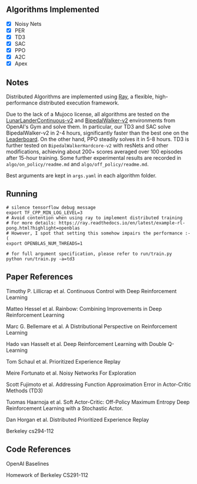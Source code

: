 ## Algorithms Implemented

- [x] Noisy Nets
- [x] PER
- [x] TD3
- [x] SAC
- [x] PPO
- [x] A2C
- [x] Apex

## Notes

Distributed Algorithms are implemented using [Ray](https://ray.readthedocs.io/en/latest/), a flexible, high-performance distributed execution framework.

Due to the lack of a Mujoco license, all algorithms are tested on the [LunarLanderContinuous-v2](https://gym.openai.com/envs/LunarLanderContinuous-v2) and [BipedalWalker-v2](https://gym.openai.com/envs/BipedalWalker-v2/) environments from OpenAI's Gym and solve them. In particular, our TD3 and SAC solve BipedalWalker-v2 in 2-4 hours, significantly faster than the best one on the [Leaderboard](https://github.com/openai/gym/wiki/Leaderboard#bipedalwalker-v2). On the other hand, PPO steadily solves it in 5-8 hours. TD3 is further tested on `BipedalWalkerHardcore-v2` with resNets and other modifications, achieving about 200+ scores averaged over 100 episodes after 15-hour training.
Some further experimental results are recorded in `algo/on_policy/readme.md` and `algo/off_policy/readme.md`.

Best arguments are kept in `args.yaml` in each algorithm folder.

## Running

```shell
# silence tensorflow debug message
export TF_CPP_MIN_LOG_LEVEL=3
# Avoid contention when using ray to implement distributed training
# For more details: https://ray.readthedocs.io/en/latest/example-rl-pong.html?highlight=openblas
# However, I spot that setting this somehow impairs the performance :-(
export OPENBLAS_NUM_THREADS=1

# for full argument specification, please refer to run/train.py
python run/train.py -a=td3
```

## Paper References

Timothy P. Lillicrap et al. Continuous Control with Deep Reinforcement Learning

Matteo Hessel et al. Rainbow: Combining Improvements in Deep Reinforcement Learning

Marc G. Bellemare et al. A Distributional Perspective on Reinforcement Learning

Hado van Hasselt et al. Deep Reinforcement Learning with Double Q-Learning

Tom Schaul et al. Prioritized Experience Replay

Meire Fortunato et al. Noisy Networks For Exploration

Scott Fujimoto et al. Addressing Function Approximation Error in Actor-Critic Methods (TD3)

Tuomas Haarnoja et al. Soft Actor-Critic: Off-Policy Maximum Entropy Deep Reinforcement Learning with a Stochastic Actor.

Dan Horgan et al. Distributed Prioritized Experience Replay 

Berkeley cs294-112

## Code References

OpenAI Baselines

Homework of Berkeley CS291-112